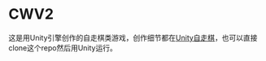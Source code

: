 # CWV2
这是用Unity引擎创作的自走棋类游戏，创作细节都在[Unity自走棋](https://github.com/zbmsnj1/CWV2/Unity自走棋.docx)，也可以直接clone这个repo然后用Unity运行。
